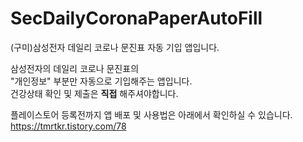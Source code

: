# SecDailyCoronaPaperAutoFill
(구미)삼성전자 데일리 코로나 문진표 자동 기입 앱입니다.

삼성전자의 데일리 코로나 문진표의   
"개인정보" 부분만 자동으로 기입해주는 앱입니다.   
건강상태 확인 및 제출은 **직접** 해주셔야합니다.   
   
플레이스토어 등록전까지 앱 배포 및 사용법은 아래에서 확인하실 수 있습니다.   
https://tmrtkr.tistory.com/78
